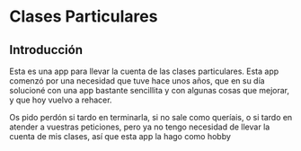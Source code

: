 # Clases Particulares
## Introducción
Esta es una app para llevar la cuenta de las clases particulares.
Esta app comenzó por una necesidad que tuve hace unos años, que en su
día solucioné con una app bastante sencillita y con algunas cosas que
mejorar, y que hoy vuelvo a rehacer.

Os pido perdón si tardo en terminarla, si no sale como queríais, o si
tardo en atender a vuestras peticiones, pero ya no tengo necesidad de
llevar la cuenta de mis clases, así que esta app la hago como hobby